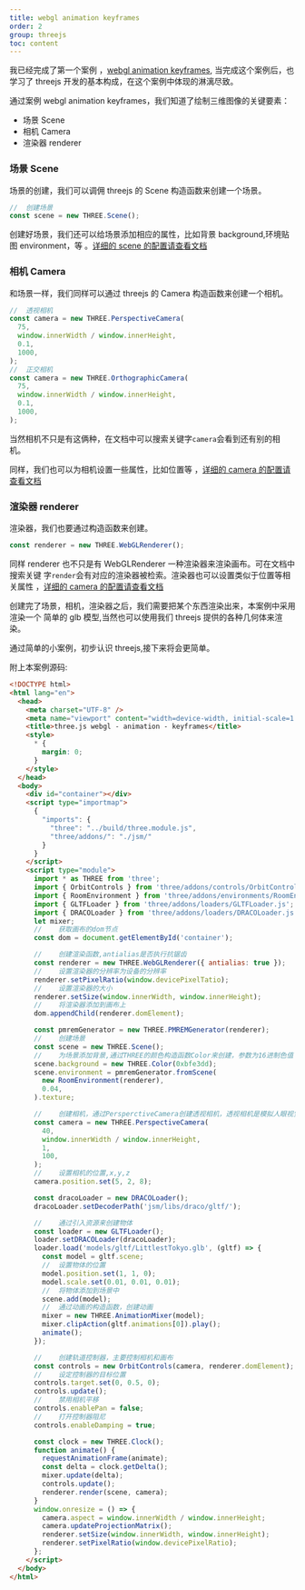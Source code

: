 ```yaml
---
title: webgl animation keyframes
order: 2
group: threejs
toc: content
---
```


我已经完成了第一个案例
，[webgl animation keyframes](https://threejs.org/examples/#webgl_animation_keyframes),
当完成这个案例后，也学习了 threejs 开发的基本构成，在这个案例中体现的淋漓尽致。

通过案例 webgl animation keyframes，我们知道了绘制三维图像的关键要素：

- 场景 Scene
- 相机 Camera
- 渲染器 renderer

### 场景 Scene

场景的创建，我们可以调佣 threejs 的 Scene 构造函数来创建一个场景。

```js
//  创建场景
const scene = new THREE.Scene();
```

创建好场景，我们还可以给场景添加相应的属性，比如背景 background,环境贴图
environment，等
。[详细的 scene 的配置请查看文档](https://threejs.org/docs/index.html#api/zh/scenes/Scene)

### 相机 Camera

和场景一样，我们同样可以通过 threejs 的 Camera 构造函数来创建一个相机。

```js
//  透视相机
const camera = new THREE.PerspectiveCamera(
  75,
  window.innerWidth / window.innerHeight,
  0.1,
  1000,
);
//  正交相机
const camera = new THREE.OrthographicCamera(
  75,
  window.innerWidth / window.innerHeight,
  0.1,
  1000,
);
```

当然相机不只是有这俩种，在文档中可以搜索关键字`camera`会看到还有别的相机。

同样，我们也可以为相机设置一些属性，比如位置等
，[详细的 camera 的配置请查看文档](https://threejs.org/docs/index.html?q=cam#api/zh/cameras/Camera)

### 渲染器 renderer

渲染器，我们也要通过构造函数来创建。

```js
const renderer = new THREE.WebGLRenderer();
```

同样 renderer 也不只是有 WebGLRenderer 一种渲染器来渲染画布。可在文档中搜索关键
字`render`会有对应的渲染器被检索。渲染器也可以设置类似于位置等相关属性
，[详细的 camera 的配置请查看文档](https://threejs.org/docs/index.html?q=render#api/zh/renderers/WebGLRenderer)

创建完了场景，相机，渲染器之后，我们需要把某个东西渲染出来，本案例中采用渲染一个
简单的 glb 模型,当然也可以使用我们 threejs 提供的各种几何体来渲染。

通过简单的小案例，初步认识 threejs,接下来将会更简单。

附上本案例源码:

```html
<!DOCTYPE html>
<html lang="en">
  <head>
    <meta charset="UTF-8" />
    <meta name="viewport" content="width=device-width, initial-scale=1.0" />
    <title>three.js webgl - animation - keyframes</title>
    <style>
      * {
        margin: 0;
      }
    </style>
  </head>
  <body>
    <div id="container"></div>
    <script type="importmap">
      {
        "imports": {
          "three": "../build/three.module.js",
          "three/addons/": "./jsm/"
        }
      }
    </script>
    <script type="module">
      import * as THREE from 'three';
      import { OrbitControls } from 'three/addons/controls/OrbitControls.js';
      import { RoomEnvironment } from 'three/addons/environments/RoomEnvironment.js';
      import { GLTFLoader } from 'three/addons/loaders/GLTFLoader.js';
      import { DRACOLoader } from 'three/addons/loaders/DRACOLoader.js';
      let mixer;
      //	获取画布的dom节点
      const dom = document.getElementById('container');

      //	创建渲染函数,antialias是否执行抗锯齿
      const renderer = new THREE.WebGLRenderer({ antialias: true });
      //	设置渲染器的分辨率为设备的分辨率
      renderer.setPixelRatio(window.devicePixelTatio);
      //	设置渲染器的大小
      renderer.setSize(window.innerWidth, window.innerHeight);
      //	将渲染器添加到画布上
      dom.appendChild(renderer.domElement);

      const pmremGenerator = new THREE.PMREMGenerator(renderer);
      //	创建场景
      const scene = new THREE.Scene();
      //	为场景添加背景,通过THREE的颜色构造函数Color来创建，参数为16进制色值
      scene.background = new THREE.Color(0xbfe3dd);
      scene.environment = pmremGenerator.fromScene(
        new RoomEnvironment(renderer),
        0.04,
      ).texture;

      //	创建相机，通过PersperctiveCamera创建透视相机，透视相机是模拟人眼视觉
      const camera = new THREE.PerspectiveCamera(
        40,
        window.innerWidth / window.innerHeight,
        1,
        100,
      );
      //	设置相机的位置,x,y,z
      camera.position.set(5, 2, 8);

      const dracoLoader = new DRACOLoader();
      dracoLoader.setDecoderPath('jsm/libs/draco/gltf/');

      //	通过引入资源来创建物体
      const loader = new GLTFLoader();
      loader.setDRACOLoader(dracoLoader);
      loader.load('models/gltf/LittlestTokyo.glb', (gltf) => {
        const model = gltf.scene;
        //	设置物体的位置
        model.position.set(1, 1, 0);
        model.scale.set(0.01, 0.01, 0.01);
        //	将物体添加到场景中
        scene.add(model);
        //	通过动画的构造函数，创建动画
        mixer = new THREE.AnimationMixer(model);
        mixer.clipAction(gltf.animations[0]).play();
        animate();
      });

      //	创建轨道控制器，主要控制相机和画布
      const controls = new OrbitControls(camera, renderer.domElement);
      //	设定控制器的目标位置
      controls.target.set(0, 0.5, 0);
      controls.update();
      //	禁用相机平移
      controls.enablePan = false;
      //	打开控制器阻尼
      controls.enableDamping = true;

      const clock = new THREE.Clock();
      function animate() {
        requestAnimationFrame(animate);
        const delta = clock.getDelta();
        mixer.update(delta);
        controls.update();
        renderer.render(scene, camera);
      }
      window.onresize = () => {
        camera.aspect = window.innerWidth / window.innerHeight;
        camera.updateProjectionMatrix();
        renderer.setSize(window.innerWidth, window.innerHeight);
        renderer.setPixelRatio(window.devicePixelRatio);
      };
    </script>
  </body>
</html>
```
